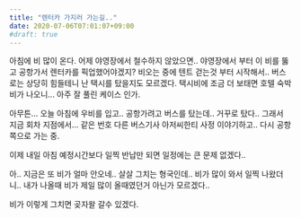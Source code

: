```yaml
---
title: "렌터카 가지러 가는길.."
date: 2020-07-06T07:01:07+09:00
#draft: true
---
```

아침에 비 많이 온다. 어제 야영장에서 철수하지 않았으면..
야영장에서 부터 이 비를 뚫고 공항가서 렌터카를 픽업했어야겠지?
비오는 중에 텐트 걷는것 부터 시작해서.. 버스로는 상당히 힘들테니
난 택시를 탔을지도 모르겠다. 택시비에 조금 더 보태면 호텔
숙박비가 나오니... 아주 잘 풀린 케이스 인가.

아무튼... 오늘 아침에 우비를 입고.. 공항가려고 버스를 탔는데..
거꾸로 탔다.. 그래서 지금 회차 지점에서... 같은 번호
다른 버스기사 아저씨한티 사정 이야기하고.. 다시 공항쪽으로 
가는 중.

이제 내일 아침 예정시간보다 일찍 반납만 되면 일정에는 큰 문제
없겠다..

아.. 지금은 또 비가 얼마 안오네.. 살살 그치는 형국인데..
비가 많이 와서 일찍 나왔더니.. 내가 나올때 비가 제일 많이
올때였던거 아닌가 모르겠다..

비가 이렇게 그치면 곶자왈 갈수 있겠다.
